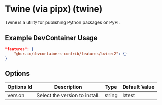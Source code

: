 
# Twine (via pipx) (twine)

Twine is a utility for publishing Python packages on PyPI.

## Example DevContainer Usage

```json
"features": {
    "ghcr.io/devcontainers-contrib/features/twine:2": {}
}
```

## Options

| Options Id | Description | Type | Default Value |
|-----|-----|-----|-----|
| version | Select the version to install. | string | latest |


